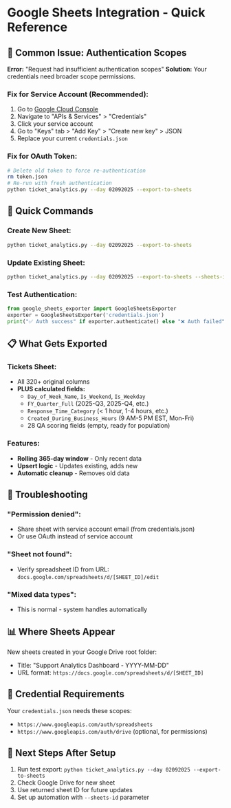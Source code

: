 # Google Sheets Integration - Quick Reference

## 🚨 Common Issue: Authentication Scopes

**Error:** "Request had insufficient authentication scopes"
**Solution:** Your credentials need broader scope permissions.

### Fix for Service Account (Recommended):
1. Go to [Google Cloud Console](https://console.cloud.google.com/)
2. Navigate to "APIs & Services" > "Credentials"
3. Click your service account
4. Go to "Keys" tab > "Add Key" > "Create new key" > JSON
5. Replace your current `credentials.json`

### Fix for OAuth Token:
```bash
# Delete old token to force re-authentication
rm token.json
# Re-run with fresh authentication
python ticket_analytics.py --day 02092025 --export-to-sheets
```

## 🎯 Quick Commands

### Create New Sheet:
```bash
python ticket_analytics.py --day 02092025 --export-to-sheets
```

### Update Existing Sheet:
```bash
python ticket_analytics.py --day 02092025 --export-to-sheets --sheets-id "YOUR_SHEET_ID"
```

### Test Authentication:
```python
from google_sheets_exporter import GoogleSheetsExporter
exporter = GoogleSheetsExporter('credentials.json')
print("✅ Auth success" if exporter.authenticate() else "❌ Auth failed")
```

## 📋 What Gets Exported

### Tickets Sheet:
- All 320+ original columns
- **PLUS calculated fields:**
  - `Day_of_Week_Name`, `Is_Weekend`, `Is_Weekday`
  - `FY_Quarter_Full` (2025-Q3, 2025-Q4, etc.)
  - `Response_Time_Category` (< 1 hour, 1-4 hours, etc.)
  - `Created_During_Business_Hours` (9 AM-5 PM EST, Mon-Fri)
  - 28 QA scoring fields (empty, ready for population)

### Features:
- **Rolling 365-day window** - Only recent data
- **Upsert logic** - Updates existing, adds new
- **Automatic cleanup** - Removes old data

## 🔧 Troubleshooting

### "Permission denied":
- Share sheet with service account email (from credentials.json)
- Or use OAuth instead of service account

### "Sheet not found":
- Verify spreadsheet ID from URL: `docs.google.com/spreadsheets/d/[SHEET_ID]/edit`

### "Mixed data types":
- This is normal - system handles automatically

## 📊 Where Sheets Appear

New sheets created in your Google Drive root folder:
- Title: "Support Analytics Dashboard - YYYY-MM-DD"
- URL format: `https://docs.google.com/spreadsheets/d/[SHEET_ID]`

## 🔐 Credential Requirements

Your `credentials.json` needs these scopes:
- `https://www.googleapis.com/auth/spreadsheets`
- `https://www.googleapis.com/auth/drive` (optional, for permissions)

## 🚀 Next Steps After Setup

1. Run test export: `python ticket_analytics.py --day 02092025 --export-to-sheets`
2. Check Google Drive for new sheet
3. Use returned sheet ID for future updates
4. Set up automation with `--sheets-id` parameter